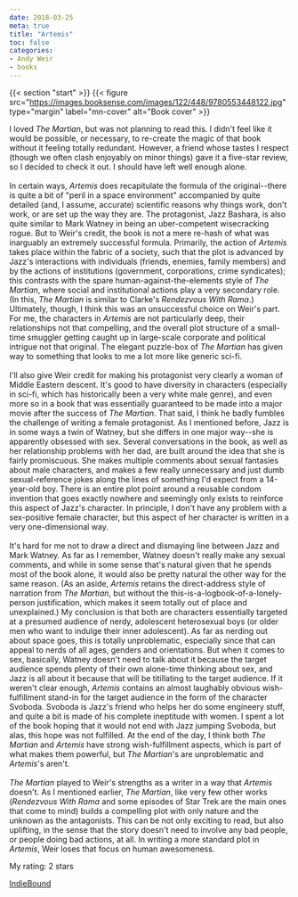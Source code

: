 ```yaml
---
date: 2018-03-25
meta: true
title: "Artemis"
toc: false
categories:
- Andy Weir
- books
---
```


{{< section "start" >}}
{{< figure src="https://images.booksense.com/images/122/448/9780553448122.jpg" type="margin" label="mn-cover" alt="Book cover" >}}

I loved _The Martian_, but was not planning to read this. I didn't feel like it would be possible, or necessary, to re-create the magic of that book without it feeling totally redundant. However, a friend whose tastes I respect (though we often clash enjoyably on minor things) gave it a five-star review, so I decided to check it out. I should have left well enough alone.<br /><br />In certain ways, _Artemis_ does recapitulate the formula of the original--there is quite a bit of "peril in a space environment" accompanied by quite detailed (and, I assume, accurate) scientific reasons why things work, don't work, or are set up the way they are. The protagonist, Jazz Bashara, is also quite similar to Mark Watney in being an uber-competent wisecracking rogue. But to Weir's credit, the book is not a mere re-hash of what was inarguably an extremely successful formula. Primarily, the action of _Artemis_ takes place within the fabric of a society, such that the plot is advanced by Jazz's interactions with individuals (friends, enemies, family members) and by the actions of institutions (government, corporations, crime syndicates); this contrasts with the spare human-against-the-elements style of _The Martian_, where social and institutional actions play a very secondary role. (In this, _The Martian_ is similar to Clarke's _Rendezvous With Rama_.) Ultimately, though, I think this was an unsuccessful choice on Weir's part. For me, the characters in _Artemis_ are not particularly deep, their relationships not that compelling, and the overall plot structure of a small-time smuggler getting caught up in large-scale corporate and political intrigue not that original. The elegant puzzle-box of _The Martian_ has given way to something that looks to me a lot more like generic sci-fi.<br /><br />I'll also give Weir credit for making his protagonist very clearly a woman of Middle Eastern descent. It's good to have diversity in characters (especially in sci-fi, which has historically been a very white male genre), and even more so in a book that was essentially guaranteed to be made into a major movie after the success of _The Martian_. That said, I think he badly fumbles the challenge of writing a female protagonist. As I mentioned before, Jazz is in some ways a twin of Watney, but she differs in one major way--she is apparently obsessed with sex. Several conversations in the book, as well as her relationship problems with her dad, are built around the idea that she is fairly promiscuous. She makes multiple comments about sexual fantasies about male characters, and makes a few really unnecessary and just dumb sexual-reference jokes along the lines of something I'd expect from a 14-year-old boy. There is an entire plot point around a reusable condom invention that goes exactly nowhere and seemingly only exists to reinforce this aspect of Jazz's character. In principle, I don't have any problem with a sex-positive female character, but this aspect of her character is written in a very one-dimensional way.<br /><br />It's hard for me not to draw a direct and dismaying line between Jazz and Mark Watney. As far as I remember, Watney doesn't really make any sexual comments, and while in some sense that's natural given that he spends most of the book alone, it would also be pretty natural the other way for the same reason. (As an aside, _Artemis_ retains the direct-address style of narration from _The Martian_, but without the this-is-a-logbook-of-a-lonely-person justification, which makes it seem totally out of place and unexplained.) My conclusion is that both are characters essentially targeted at a presumed audience of nerdy, adolescent heterosexual boys (or older men who want to indulge their inner adolescent). As far as nerding out about space goes, this is totally unproblematic, especially since that can appeal to nerds of all ages, genders and orientations. But when it comes to sex, basically, Watney doesn't need to talk about it because the target audience spends plenty of their own alone-time thinking about sex, and Jazz is all about it because that will be titillating to the target audience. If it weren't clear enough, _Artemis_ contains an almost laughably obvious wish-fulfillment stand-in for the target audience in the form of the character Svoboda. Svoboda is Jazz's friend who helps her do some engineery stuff, and quite a bit is made of his complete ineptitude with women. I spent a lot of the book hoping that it would not end with Jazz jumping Svoboda, but alas, this hope was not fulfilled. At the end of the day, I think both _The Martian_ and _Artemis_ have strong wish-fulfillment aspects, which is part of what makes them powerful, but _The Martian_'s are unproblematic and _Artemis_'s aren't. <br /><br />_The Martian_ played to Weir's strengths as a writer in a way that _Artemis_ doesn't. As I mentioned earlier, _The Martian_, like very few other works (_Rendezvous With Rama_ and some episodes of Star Trek are the main ones that come to mind) builds a compelling plot with only nature and the unknown as the antagonists. This can be not only exciting to read, but also uplifting, in the sense that the story doesn't need to involve any bad people, or people doing bad actions, at all. In writing a more standard plot in _Artemis_, Weir loses that focus on human awesomeness.

My rating: 2 stars  

[IndieBound](https://www.indiebound.org/book/9780553448122)
